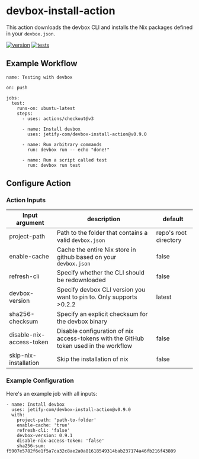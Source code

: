 # devbox-install-action

This action downloads the devbox CLI and installs the Nix packages defined in your `devbox.json`.

[![version](https://img.shields.io/github/v/release/jetify-com/devbox-install-action?color=green&label=version&sort=semver)](https://github.com/jetify-com/devbox-install-action/releases) [![tests](https://github.com/jetify-com/devbox-install-action/actions/workflows/test.yaml/badge.svg)](https://github.com/jetify-com/devbox-install-action/actions/workflows/test.yaml?branch=main)

## Example Workflow

```
name: Testing with devbox

on: push

jobs:
  test:
    runs-on: ubuntu-latest
    steps:
      - uses: actions/checkout@v3

      - name: Install devbox
        uses: jetify-com/devbox-install-action@v0.9.0

      - name: Run arbitrary commands
        run: devbox run -- echo "done!"

      - name: Run a script called test
        run: devbox run test
```

## Configure Action

### Action Inputs

| Input argument           | description                                                                           | default               |
| ------------------------ | ------------------------------------------------------------------------------------- | --------------------- |
| project-path             | Path to the folder that contains a valid `devbox.json`                                | repo's root directory |
| enable-cache             | Cache the entire Nix store in github based on your `devbox.json`                      | false                 |
| refresh-cli              | Specify whether the CLI should be redownloaded                                        | false                 |
| devbox-version           | Specify devbox CLI version you want to pin to. Only supports >0.2.2                   | latest                |
| sha256-checksum          | Specify an explicit checksum for the devbox binary                                    |                       |
| disable-nix-access-token | Disable configuration of nix access-tokens with the GitHub token used in the workflow | false                 |
| skip-nix-installation    | Skip the installation of nix                                                          | false                 |

### Example Configuration

Here's an example job with all inputs:

```
- name: Install devbox
  uses: jetify-com/devbox-install-action@v0.9.0
  with:
    project-path: 'path-to-folder'
    enable-cache: 'true'
    refresh-cli: 'false'
    devbox-version: 0.9.1
    disable-nix-access-token: 'false'
    sha256-sum: f5907e5782f6e1f5a7ca32c8ae2a0a81618549314bab237174a46fb216f43809
```
